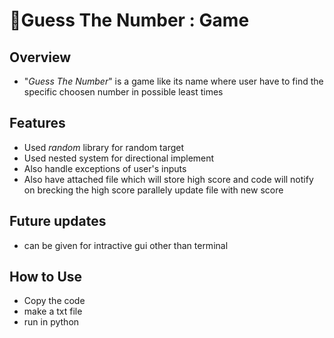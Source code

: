 # 🤔Guess The Number : Game

## Overview
- "*Guess The Number*" is a game like its name where user have to find the specific choosen number in possible least times

## Features 
- Used *random* library for random target
- Used nested system for directional implement
- Also handle exceptions of user's inputs
- Also have attached file which will store high score and code will notify on brecking the high score parallely update file with new score

## Future updates
- can be given for intractive gui other than terminal

## How to Use
- Copy the code
- make a txt file
- run in python

  
